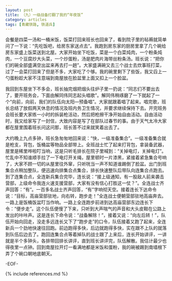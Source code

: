 ```yaml
---
layout: post
title: （九）一级战备打翻了我的“年夜饭”
category: articles
tags: [青藏铁路, 铁道兵]
---
```


会餐是四菜一汤和一桶米饭，饭菜打回来班长也回来了，看到院子里的毡褥就简单问了一下说：“先吃饭吧，给房东家送点去”。我跑到房东家的厨房里拿了几个碗给房东家盛上饭菜送到北屋。大家开始坐下吃饭，菜是一个白菜炖肉，一个粉条炖肉，一个豆腐炒大头菜，一个炒蛋粉，汤是肥肉片海带丝粉条汤。班长说：“把你们的碗全部盛满空出盆来再去打一趟”。大家盛满碗又去三个战士去炊事班打菜，过了一会菜打回来了但是不多，大家吃了个够。我的碗里剩下了些饭，我又舀上一勺蛋粉趁大家不注意端到南屋放在脸盆里上面又扣上一个脸盆。

我回到东屋坐下不多会，班长抽完烟把烟头往炉子里一扔说：“同志们不要出去了，要开班务会，下面由解同伟同志起头唱歌”。解同伟稍琢磨了一下就起了一个“向前，向前，我们的队伍向太阳—预备唱”。大家就跟着唱了起来。唱完歌，班长总结了放假两天休息的情况及班内务卫生情况，并要求继续保持下去。开完班务会班长要大家练一小时的拆装枪活动，然后把枪擦干净开始自由活动。自由活动时，我又给家写了一封信，大致内容是写了在部队过春节的事。由于天气太冷大家都在屋里围着班长问这问那，班长答不过来就笑着出去了。

大约晚上九点多钟，班长急匆匆地回来说：“快，一级准备集合”。一级准备集合就是枪支，背包，饭桶盆等物品全部带上。全班战士忙了起来打背包，拿装备武器，屋里是稀里哗啦叮当响，这是只听毛排长在院子里喊到：“关掉电灯，关掉电灯”。忙乱中不知谁顺手拉了一下电灯开关绳，屋里顿时一片漆黑，紧接着紧急集合号响了，大家不顾一切的从屋里往外窜，只听咣当一声不知道谁踢倒了脸盆。出门到班集合点稍加整队，便迅速向排集合点集合，排长快速整队后带队向连集合点跑去。到了连集合点，全连新兵集合完毕，连长说：“接上级通知，有一股敌人前来袭击营部，上级命令我连火速支援营部，大家有没有信心打胜这一仗？”。全连战士齐声回答：“有”。一百多名战士齐声回答，“有”字响彻天空。接着连长下达命令说：“目标，高庙营部驻地，向右转，跑步走！”全连战士便朝营部驻地高庙奔去。一路上是饭桶饭盆叮当作响。一路上全连跑步前进到达高庙营部东边连长下令：“便步走”。这个队伍便慢了下来，只听到大声喘气的声音和大头皮鞋在公路上发出的咔咔声。这是连长下命令说：“战备解除！”，接着又说：“向左后转！”，队伍开始向回走，没走多远连长又下了“跑步走”的口令，队伍接着又跑了起来，全连新兵一个劲地快速往回跑。前边跑得多快，后边就跑得多快，实在跟不上队的就落到队伍后边去了。跑回连集合点等着掉队的战士跟了上来后，连长开始讲评，一讲就是半个多钟头，各排带回排长讲评，直到班长讲评完，队伍解散。我估计最少也得夜里一点钟。回到南屋拉开灯一看满地都是米饭和蛋粉，我的碗被踢到南墙根下弄了个碗口朝地底朝天。

-EOF-

{% include references.md %}
